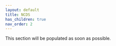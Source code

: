 ```yaml
---
layout: default
title: NCDS
has_children: true
nav_order: 2
---
```


This section will be populated as soon as possible.